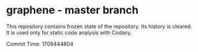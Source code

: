 # graphene - master branch

This repository contains frozen state of the repository.
Its history is cleared. It is used only for static code
analysis with Codacy.

Commit Time: 1709444804